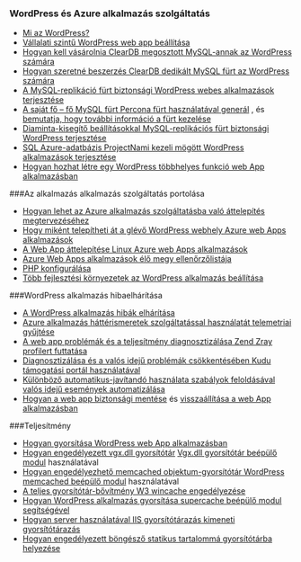 
### <a name="wordpress-and-azure-app-service"></a>WordPress és Azure alkalmazás szolgáltatás
   
- [Mi az WordPress?](https://wordpress.org/)
- [Vállalati szintű WordPress web app beállítása](../articles/app-service-web/web-sites-php-enterprise-wordpress.md)
- [Hogyan kell vásárolnia ClearDB megosztott MySQL-annak az WordPress számára](http://blog.syntaxc4.net/post/2012/12/03/provisioning-a-mysql-database-from-the-windows-azure-store.aspx)
- [Hogyan szeretné beszerzés ClearDB dedikált MySQL fürt az WordPress számára](https://azure.microsoft.com/blog/announcing-new-mysql-premium-tiers-from-cleardb/)
- [A MySQL-replikáció fürt biztonsági WordPress webes alkalmazások terjesztése](https://azure.microsoft.com/documentation/templates/wordpress-mysql-replication/)
- [A saját fő – fő MySQL fürt Percona fürt használatával generál](https://azure.microsoft.com/documentation/templates/mysql-ha-pxc/) , és [bemutatja, hogy további információ a fürt kezelése](https://github.com/fanjeffrey/axiom.articles/tree/master/pxc)
- [Diaminta-kisegítő beállításokkal MySQL-replikációs fürt biztonsági WordPress terjesztése](https://azure.microsoft.com/documentation/templates/mysql-replication/)
- [SQL Azure-adatbázis ProjectNami kezeli mögött WordPress alkalmazások terjesztése](https://azure.microsoft.com/marketplace/partners/projectnami/projectnami/)
- [Hogyan hozhat létre egy WordPress többhelyes funkció web App alkalmazásban](../articles/app-service-web/web-sites-php-convert-wordpress-multisite.md)


###<a name="porting-your-application-to-app-service"></a>Az alkalmazás alkalmazás szolgáltatás portolása 
- [Hogyan lehet az Azure alkalmazás szolgáltatásba való áttelepítés megtervezéséhez](https://azure.microsoft.com/blog/how-to-plan-your-migration-to-azure-websites/)
- [Hogy miként telepítheti át a glévő WordPress webhely Azure web Apps alkalmazások](https://sunithamk.wordpress.com/2013/11/06/migrate-your-existing-wordpress-site-to-windows-azure/)
- [A Web App áttelepítése Linux Azure web Apps alkalmazások](https://www.movemetothecloud.net/LinuxMigration)
- [Azure Web Apps alkalmazások élő megy ellenőrzőlistája](https://sunithamk.wordpress.com/2015/10/27/azure-web-apps-basic-operations-checklist/)
- [PHP konfigurálása](../articles/app-service-web/web-sites-php-configure.md)
- [Több fejlesztési környezetek az WordPress alkalmazás beállítása](../articles/app-service-web/app-service-web-staged-publishing-realworld-scenarios.md)

###<a name="troubleshooting-wordpress-application"></a>WordPress alkalmazás hibaelhárítása
- [A WordPress alkalmazás hibák elhárítása](https://sunithamk.wordpress.com/2014/09/04/wordpress-troubleshooting-techniques-on-azure-websites/)
- [Azure alkalmazás háttérismeretek szolgáltatással használatát telemetriai gyűjtése](https://azure.microsoft.com/blog/usage-analytics-for-wordpress-with-azure-app-insights/)
- [A web app problémák és a teljesítmény diagnosztizálása Zend Zray profilert futtatása](https://sunithamk.wordpress.com/2015/08/04/profiling-php-application-on-azure-web-apps/)
- [Diagnosztizálása és a valós idejű problémák csökkentésében Kudu támogatási portál használatával](https://sunithamk.wordpress.com/2015/11/04/diagnose-and-mitigate-issues-with-azure-web-apps-support-portal/)
- [Különböző automatikus-javítandó használata szabályok feloldásával valós idejű események automatizálása](http://microsoftazurewebsitescheatsheet.info/#auto-heal)
- [Hogyan a web app biztonsági mentése](../articles/app-service-web/web-sites-backup.md) és [visszaállítása a web App alkalmazásban](../articles/app-service-web/web-sites-restore.md)

###<a name="performance"></a>Teljesítmény
- [Hogyan gyorsítása WordPress web App alkalmazásban](https://sunithamk.wordpress.com/2014/08/01/10-ways-to-speed-up-your-wordpress-site-on-azure-websites/)
- [Hogyan engedélyezett vgx.dll gyorsítótár](../articles/redis-cache/cache-dotnet-how-to-use-azure-redis-cache.md) [Vgx.dll gyorsítótár beépülő modul](https://wordpress.org/plugins/wp-redis/) használatával
- [Hogyan engedélyezhető memcached objektum-gyorsítótár WordPress](../articles/app-service-web/web-sites-connect-to-redis-using-memcache-protocol.md) [memcached beépülő modul](https://wordpress.org/plugins/memcached/) használatával
- [A teljes gyorsítótár-bővítmény W3 wincache engedélyezése](https://wordpress.org/plugins/w3-total-cache/)
- [Hogyan WordPress alkalmazás gyorsítása supercache beépülő modul segítségével](http://ruslany.net/2008/12/speed-up-wordpress-on-iis-70/)
- [Hogyan server használatával IIS gyorsítótárazás kimeneti gyorsítótárazás](http://blogs.msdn.com/b/brian_swan/archive/2011/06/08/performance-tuning-php-apps-on-windows-iis-with-output-caching.aspx)
- [Hogyan engedélyezett böngésző statikus tartalommá gyorsítótárba helyezése](http://www.iis.net/configreference/system.webserver/staticcontent)
